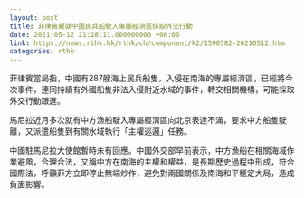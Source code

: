 ```yaml
---
layout: post
title: 菲律賓擬就中國民兵船駛入專屬經濟區採取外交行動
date: 2021-05-12 21:28:11.000000000 +08:00
link: https://news.rthk.hk/rthk/ch/component/k2/1590582-20210512.htm
categories: rthk
---
```


菲律賓當局指，中國有287艘海上民兵船隻，入侵在南海的專屬經濟區，已經將今次事件，連同持續有外國船隻非法入侵附近水域的事件，轉交相關機構，可能採取外交行動跟進。

馬尼拉近月多次就有中方漁船駛入專屬經濟區向北京表達不滿，要求中方船隻駛離，又派遣船隻到有關水域執行「主權巡邏」任務。

中國駐馬尼拉大使館暫時未有回應。中國外交部早前表示，中方漁船在相關海域作業避風，合理合法，又稱中方在南海的主權和權益，是長期歷史過程中形成，符合國際法，呼籲菲方立即停止無端炒作，避免對兩國關係及南海和平穩定大局，造成負面影響。
